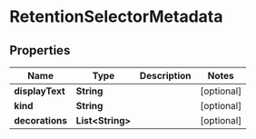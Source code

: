
# RetentionSelectorMetadata

## Properties
Name | Type | Description | Notes
------------ | ------------- | ------------- | -------------
**displayText** | **String** |  |  [optional]
**kind** | **String** |  |  [optional]
**decorations** | **List&lt;String&gt;** |  |  [optional]



